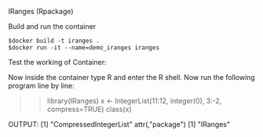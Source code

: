 IRanges (Rpackage)

Build and run the container

	$docker build -t iranges .
	$docker run -it --name=demo_iranges iranges


Test the working of Container:

Now inside the container type R and enter the  R shell.
Now run the following program line by line:

>> library(IRanges)
>> x <- IntegerList(11:12, integer(0), 3:-2, compress=TRUE)
>> class(x)

OUTPUT:
[1] "CompressedIntegerList"
attr(,"package")
[1] "IRanges"
